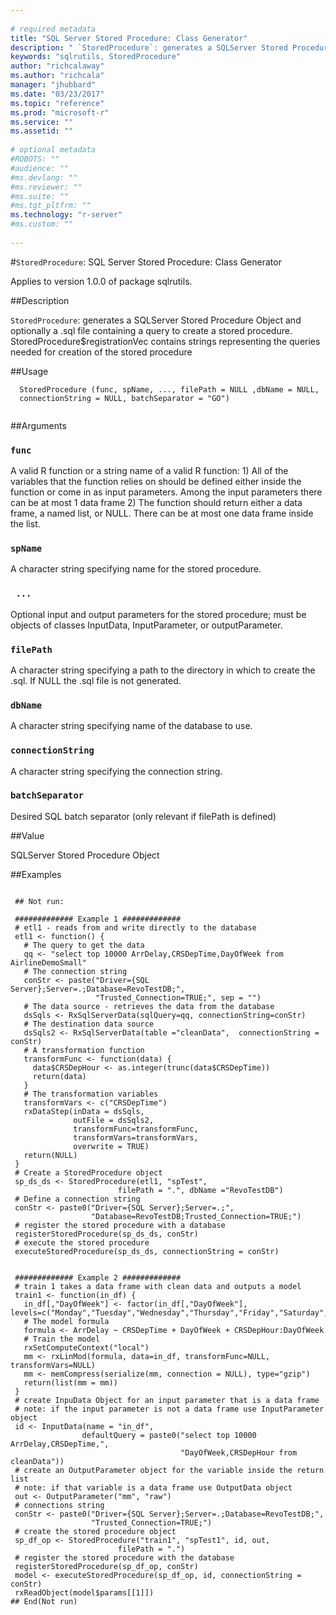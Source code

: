 ```yaml
--- 
 
# required metadata 
title: "SQL Server Stored Procedure: Class Generator" 
description: " `StoredProcedure`: generates a SQLServer Stored Procedure Object   and optionally a .sql file containing a query to create a stored   procedure. StoredProcedure$registrationVec contains strings   representing the queries needed for creation of the stored procedure " 
keywords: "sqlrutils, StoredProcedure" 
author: "richcalaway"
ms.author: "richcala" 
manager: "jhubbard" 
ms.date: "03/23/2017" 
ms.topic: "reference" 
ms.prod: "microsoft-r" 
ms.service: "" 
ms.assetid: "" 
 
# optional metadata 
#ROBOTS: "" 
#audience: "" 
#ms.devlang: "" 
#ms.reviewer: "" 
#ms.suite: "" 
#ms.tgt_pltfrm: "" 
ms.technology: "r-server" 
#ms.custom: "" 
 
--- 
```

 
 
 
 
 #`StoredProcedure`: SQL Server Stored Procedure: Class Generator

 Applies to version 1.0.0 of package sqlrutils.
 
 ##Description
 
`StoredProcedure`: generates a SQLServer Stored Procedure Object
and optionally a .sql file containing a query to create a stored
procedure. StoredProcedure$registrationVec contains strings
representing the queries needed for creation of the stored procedure
 
 
 ##Usage

```   
  StoredProcedure (func, spName, ..., filePath = NULL ,dbName = NULL,
  connectionString = NULL, batchSeparator = "GO")
 
```
 
 ##Arguments

   
  
 ### `func`
 A valid R function or a string name of a valid R function: 1) All of the variables that the function relies on should be defined either inside the function or come in as input parameters. Among the input parameters there can be at most 1 data frame 2) The function should return either a data frame, a named list, or NULL. There can be at most one data frame inside the list. 
  
  
  
 ### `spName`
 A character string specifying name for the stored procedure. 
  
  
  
 ### ` ...`
 Optional input and output parameters for the stored procedure; must be objects of classes InputData, InputParameter, or outputParameter. 
  
  
  
 ### `filePath`
 A character string specifying a path to the directory in which to create the .sql. If NULL the .sql file is not generated. 
  
  
  
 ### `dbName`
 A character string specifying name of the database to use. 
  
  
  
 ### `connectionString`
 A character string specifying the connection string. 
  
  
  
 ### `batchSeparator`
 Desired SQL batch separator (only relevant if filePath is defined) 
  
 
 
 ##Value
 
SQLServer Stored Procedure Object
 
 ##Examples

 ```
   
  ## Not run:
 
  ############# Example 1 #############
  # etl1 - reads from and write directly to the database
  etl1 <- function() {
    # The query to get the data
    qq <- "select top 10000 ArrDelay,CRSDepTime,DayOfWeek from AirlineDemoSmall"
    # The connection string
    conStr <- paste("Driver={SQL Server};Server=.;Database=RevoTestDB;",
                    "Trusted_Connection=TRUE;", sep = "")
    # The data source - retrieves the data from the database
    dsSqls <- RxSqlServerData(sqlQuery=qq, connectionString=conStr)
    # The destination data source
    dsSqls2 <- RxSqlServerData(table ="cleanData",  connectionString = conStr)
    # A transformation function
    transformFunc <- function(data) {
      data$CRSDepHour <- as.integer(trunc(data$CRSDepTime))
      return(data)
    }
    # The transformation variables
    transformVars <- c("CRSDepTime")
    rxDataStep(inData = dsSqls,
               outFile = dsSqls2,
               transformFunc=transformFunc,
               transformVars=transformVars,
               overwrite = TRUE)
    return(NULL)
  }
  # Create a StoredProcedure object
  sp_ds_ds <- StoredProcedure(etl1, "spTest",
                         filePath = ".", dbName ="RevoTestDB")
  # Define a connection string
  conStr <- paste0("Driver={SQL Server};Server=.;",
                   "Database=RevoTestDB;Trusted_Connection=TRUE;")
  # register the stored procedure with a database
  registerStoredProcedure(sp_ds_ds, conStr)
  # execute the stored procedure
  executeStoredProcedure(sp_ds_ds, connectionString = conStr)


  ############# Example 2 #############
  # train 1 takes a data frame with clean data and outputs a model
  train1 <- function(in_df) {
    in_df[,"DayOfWeek"] <- factor(in_df[,"DayOfWeek"], levels=c("Monday","Tuesday","Wednesday","Thursday","Friday","Saturday","Sunday"))
    # The model formula
    formula <- ArrDelay ~ CRSDepTime + DayOfWeek + CRSDepHour:DayOfWeek
    # Train the model
    rxSetComputeContext("local")
    mm <- rxLinMod(formula, data=in_df, transformFunc=NULL, transformVars=NULL)
    mm <- memCompress(serialize(mm, connection = NULL), type="gzip")
    return(list(mm = mm))
  }
  # create InpuData Object for an input parameter that is a data frame
  # note: if the input parameter is not a data frame use InputParameter object
  id <- InputData(name = "in_df",
                 defaultQuery = paste0("select top 10000 ArrDelay,CRSDepTime,",
                                       "DayOfWeek,CRSDepHour from cleanData"))
  # create an OutputParameter object for the variable inside the return list
  # note: if that variable is a data frame use OutputData object
  out <- OutputParameter("mm", "raw")
  # connections string
  conStr <- paste0("Driver={SQL Server};Server=.;Database=RevoTestDB;",
                   "Trusted_Connection=TRUE;")
  # create the stored procedure object
  sp_df_op <- StoredProcedure("train1", "spTest1", id, out,
                         filePath = ".")
  # register the stored procedure with the database
  registerStoredProcedure(sp_df_op, conStr)
  model <- executeStoredProcedure(sp_df_op, id, connectionString = conStr)
  rxReadObject(model$params[[1]])
 ## End(Not run) 
  
 
```
 
 
